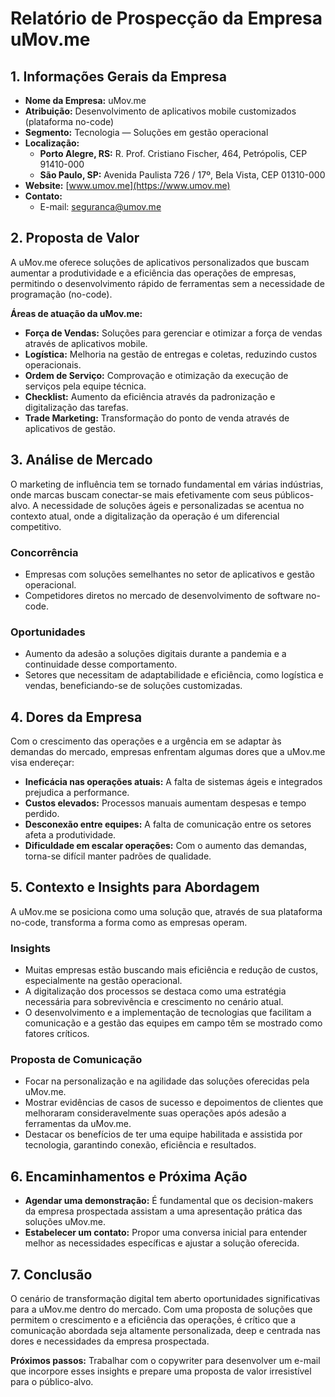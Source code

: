 # Relatório de Prospecção da Empresa uMov.me

## 1. Informações Gerais da Empresa

- **Nome da Empresa:** uMov.me
- **Atribuição:** Desenvolvimento de aplicativos mobile customizados (plataforma no-code)
- **Segmento:** Tecnologia — Soluções em gestão operacional
- **Localização:**
  - **Porto Alegre, RS:** R. Prof. Cristiano Fischer, 464, Petrópolis, CEP 91410-000
  - **São Paulo, SP:** Avenida Paulista 726 / 17º, Bela Vista, CEP 01310-000
- **Website:** [www.umov.me](https://www.umov.me)
- **Contato:** 
  - E-mail: seguranca@umov.me

## 2. Proposta de Valor

A uMov.me oferece soluções de aplicativos personalizados que buscam aumentar a produtividade e a eficiência das operações de empresas, permitindo o desenvolvimento rápido de ferramentas sem a necessidade de programação (no-code). 

**Áreas de atuação da uMov.me:**
- **Força de Vendas:** Soluções para gerenciar e otimizar a força de vendas através de aplicativos mobile.
- **Logística:** Melhoria na gestão de entregas e coletas, reduzindo custos operacionais.
- **Ordem de Serviço:** Comprovação e otimização da execução de serviços pela equipe técnica.
- **Checklist:** Aumento da eficiência através da padronização e digitalização das tarefas.
- **Trade Marketing:** Transformação do ponto de venda através de aplicativos de gestão.

## 3. Análise de Mercado

O marketing de influência tem se tornado fundamental em várias indústrias, onde marcas buscam conectar-se mais efetivamente com seus públicos-alvo. A necessidade de soluções ágeis e personalizadas se acentua no contexto atual, onde a digitalização da operação é um diferencial competitivo.

### Concorrência
- Empresas com soluções semelhantes no setor de aplicativos e gestão operacional.
- Competidores diretos no mercado de desenvolvimento de software no-code.

### Oportunidades
- Aumento da adesão a soluções digitais durante a pandemia e a continuidade desse comportamento.
- Setores que necessitam de adaptabilidade e eficiência, como logística e vendas, beneficiando-se de soluções customizadas.

## 4. Dores da Empresa

Com o crescimento das operações e a urgência em se adaptar às demandas do mercado, empresas enfrentam algumas dores que a uMov.me visa endereçar:

- **Ineficácia nas operações atuais:** A falta de sistemas ágeis e integrados prejudica a performance.
- **Custos elevados:** Processos manuais aumentam despesas e tempo perdido.
- **Desconexão entre equipes:** A falta de comunicação entre os setores afeta a produtividade.
- **Dificuldade em escalar operações:** Com o aumento das demandas, torna-se difícil manter padrões de qualidade.

## 5. Contexto e Insights para Abordagem

A uMov.me se posiciona como uma solução que, através de sua plataforma no-code, transforma a forma como as empresas operam. 

### Insights
- Muitas empresas estão buscando mais eficiência e redução de custos, especialmente na gestão operacional.
- A digitalização dos processos se destaca como uma estratégia necessária para sobrevivência e crescimento no cenário atual.
- O desenvolvimento e a implementação de tecnologias que facilitam a comunicação e a gestão das equipes em campo têm se mostrado como fatores críticos.

### Proposta de Comunicação
- Focar na personalização e na agilidade das soluções oferecidas pela uMov.me.
- Mostrar evidências de casos de sucesso e depoimentos de clientes que melhoraram consideravelmente suas operações após adesão a ferramentas da uMov.me.
- Destacar os benefícios de ter uma equipe habilitada e assistida por tecnologia, garantindo conexão, eficiência e resultados.

## 6. Encaminhamentos e Próxima Ação

- **Agendar uma demonstração:** É fundamental que os decision-makers da empresa prospectada assistam a uma apresentação prática das soluções uMov.me.
- **Estabelecer um contato:** Propor uma conversa inicial para entender melhor as necessidades específicas e ajustar a solução oferecida.

## 7. Conclusão

O cenário de transformação digital tem aberto oportunidades significativas para a uMov.me dentro do mercado. Com uma proposta de soluções que permitem o crescimento e a eficiência das operações, é crítico que a comunicação abordada seja altamente personalizada, deep e centrada nas dores e necessidades da empresa prospectada. 

**Próximos passos:** Trabalhar com o copywriter para desenvolver um e-mail que incorpore esses insights e prepare uma proposta de valor irresistível para o público-alvo.
